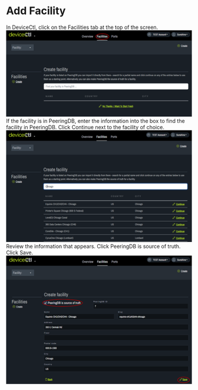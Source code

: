 # Add Facility

In DeviceCtl, click on the Facilities tab at the top of the screen. 
   ![](img/add-facility/facility.png)
If the facility is in PeeringDB, enter the information into the box to find the facility in PeeringDB. Click Continue next to the facility of choice.
   ![](img/add-facility/enterfacility.png)
Review the information that appears. Click PeeringDB is source of truth. Click Save.
   ![](img/add-facility/savefacility.png)

